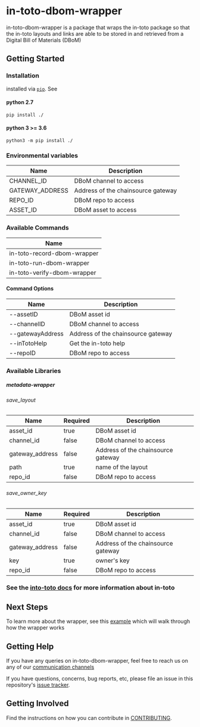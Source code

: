# in-toto-dbom-wrapper

in-toto-dbom-wrapper is a package that wraps the in-toto package so that the in-toto layouts and links are able to be stored in and retrieved from a Digital Bill of Materials (DBoM)

## Getting Started
### Installation

installed via [`pip`](https://pypi.org/project/pip/). See

#### python 2.7
```shell
pip install ./
```

#### python 3 >= 3.6
```shell
python3 -m pip install ./
```
### Environmental variables

| Name            | Description                        |
|-----------------|------------------------------------|
| CHANNEL_ID      | DBoM channel to access             |
| GATEWAY_ADDRESS | Address of the chainsource gateway |
| REPO_ID         | DBoM repo to access                |
| ASSET_ID        | DBoM asset to access               |

### Available Commands

| Name                        |
|-----------------------------|
| in-toto-record-dbom-wrapper |
| in-toto-run-dbom-wrapper    |
| in-toto-verify-dbom-wrapper |

#### Command Options

| Name             | Description                        |
|------------------|------------------------------------|
| --assetID        | DBoM asset id                      |
| --channelID      | DBoM channel to access             |
| --gatewayAddress | Address of the chainsource gateway |
| --inTotoHelp     | Get the in-toto help               |
| --repoID         | DBoM repo to access                |

### Available Libraries

##### metadata-wrapper 

###### save_layout

| Name            | Required | Description                        |
|-----------------|----------|------------------------------------|
| asset_id        | true     | DBoM asset id                      |
| channel_id      | false    | DBoM channel to access             |
| gateway_address | false    | Address of the chainsource gateway |
| path            | true     | name of the layout                 |
| repo_id         | false    | DBoM repo to access                |

###### save_owner_key

| Name            | Required | Description                        |
|-----------------|----------|------------------------------------|
| asset_id        | true     | DBoM asset id                      |
| channel_id      | false    | DBoM channel to access             |
| gateway_address | false    | Address of the chainsource gateway |
| key             | true     | owner's key                        |
| repo_id         | false    | DBoM repo to access                |

### See the [into-toto docs](https://github.com/in-toto/docs/blob/master/in-toto-spec.md) for more information about in-toto
## Next Steps

To learn more about the wrapper, see this [example](example/README.md) which will walk through how the wrapper works
## Getting Help

If you have any queries on in-toto-dbom-wrapper, feel free to reach us on any of our [communication channels](https://github.com/DBOMproject/community/blob/master/COMMUNICATION.md) 

If you have questions, concerns, bug reports, etc, please file an issue in this repository's [issue tracker](https://github.com/DBOMproject/in-toto-dbom-wrapper/issues).

## Getting Involved

Find the instructions on how you can contribute in [CONTRIBUTING](CONTRIBUTING.md).